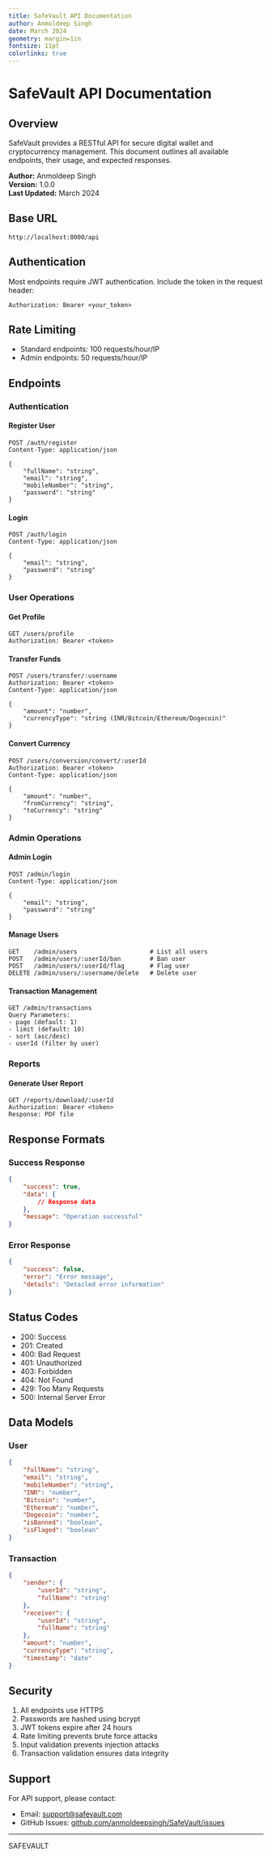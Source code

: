 ```yaml
---
title: SafeVault API Documentation
author: Anmoldeep Singh
date: March 2024
geometry: margin=1in
fontsize: 11pt
colorlinks: true
---
```


# SafeVault API Documentation

## Overview

SafeVault provides a RESTful API for secure digital wallet and cryptocurrency management. This document outlines all available endpoints, their usage, and expected responses.

**Author:** Anmoldeep Singh  
**Version:** 1.0.0  
**Last Updated:** March 2024

## Base URL
```
http://localhost:8000/api
```

## Authentication

Most endpoints require JWT authentication. Include the token in the request header:
```
Authorization: Bearer <your_token>
```

## Rate Limiting
- Standard endpoints: 100 requests/hour/IP
- Admin endpoints: 50 requests/hour/IP

## Endpoints

### Authentication

#### Register User
```http
POST /auth/register
Content-Type: application/json

{
    "fullName": "string",
    "email": "string",
    "mobileNumber": "string",
    "password": "string"
}
```

#### Login
```http
POST /auth/login
Content-Type: application/json

{
    "email": "string",
    "password": "string"
}
```

### User Operations

#### Get Profile
```http
GET /users/profile
Authorization: Bearer <token>
```

#### Transfer Funds
```http
POST /users/transfer/:username
Authorization: Bearer <token>
Content-Type: application/json

{
    "amount": "number",
    "currencyType": "string (INR/Bitcoin/Ethereum/Dogecoin)"
}
```

#### Convert Currency
```http
POST /users/conversion/convert/:userId
Authorization: Bearer <token>
Content-Type: application/json

{
    "amount": "number",
    "fromCurrency": "string",
    "toCurrency": "string"
}
```

### Admin Operations

#### Admin Login
```http
POST /admin/login
Content-Type: application/json

{
    "email": "string",
    "password": "string"
}
```

#### Manage Users
```http
GET    /admin/users                    # List all users
POST   /admin/users/:userId/ban        # Ban user
POST   /admin/users/:userId/flag       # Flag user
DELETE /admin/users/:username/delete   # Delete user
```

#### Transaction Management
```http
GET /admin/transactions
Query Parameters:
- page (default: 1)
- limit (default: 10)
- sort (asc/desc)
- userId (filter by user)
```

### Reports

#### Generate User Report
```http
GET /reports/download/:userId
Authorization: Bearer <token>
Response: PDF file
```

## Response Formats

### Success Response
```json
{
    "success": true,
    "data": {
        // Response data
    },
    "message": "Operation successful"
}
```

### Error Response
```json
{
    "success": false,
    "error": "Error message",
    "details": "Detailed error information"
}
```

## Status Codes

- 200: Success
- 201: Created
- 400: Bad Request
- 401: Unauthorized
- 403: Forbidden
- 404: Not Found
- 429: Too Many Requests
- 500: Internal Server Error

## Data Models

### User
```json
{
    "fullName": "string",
    "email": "string",
    "mobileNumber": "string",
    "INR": "number",
    "Bitcoin": "number",
    "Ethereum": "number",
    "Dogecoin": "number",
    "isBanned": "boolean",
    "isFlaged": "boolean"
}
```

### Transaction
```json
{
    "sender": {
        "userId": "string",
        "fullName": "string"
    },
    "receiver": {
        "userId": "string",
        "fullName": "string"
    },
    "amount": "number",
    "currencyType": "string",
    "timestamp": "date"
}
```

## Security

1. All endpoints use HTTPS
2. Passwords are hashed using bcrypt
3. JWT tokens expire after 24 hours
4. Rate limiting prevents brute force attacks
5. Input validation prevents injection attacks
6. Transaction validation ensures data integrity

## Support

For API support, please contact:
- Email: support@safevault.com
- GitHub Issues: [github.com/anmoldeepsingh/SafeVault/issues](https://github.com/anmoldeepsingh/SafeVault/issues)

---
SAFEVAULT 